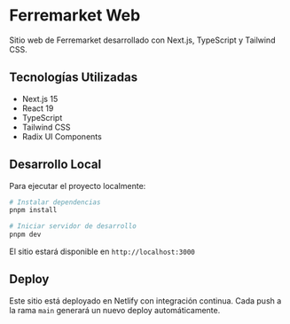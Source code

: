 # Ferremarket Web

Sitio web de Ferremarket desarrollado con Next.js, TypeScript y Tailwind CSS.

## Tecnologías Utilizadas

- Next.js 15
- React 19
- TypeScript
- Tailwind CSS
- Radix UI Components

## Desarrollo Local

Para ejecutar el proyecto localmente:

```bash
# Instalar dependencias
pnpm install

# Iniciar servidor de desarrollo
pnpm dev
```

El sitio estará disponible en `http://localhost:3000`

## Deploy

Este sitio está deployado en Netlify con integración continua. Cada push a la rama `main` generará un nuevo deploy automáticamente. 